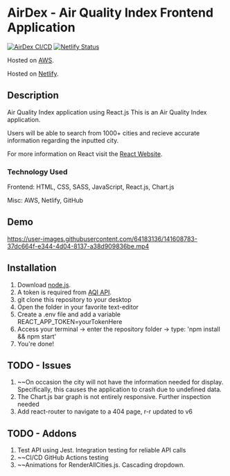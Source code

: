 # AirDex - Air Quality Index Frontend Application 

[![AirDex CI/CD](https://github.com/herculeshayer/airdex/actions/workflows/main.yml/badge.svg)](https://github.com/herculeshayer/airdex/actions/workflows/main.yml)
[![Netlify Status](https://api.netlify.com/api/v1/badges/f44a8f25-755a-4f57-b720-f6bbc3f1da11/deploy-status)](https://app.netlify.com/sites/airdex/deploys)


Hosted on [AWS](https://main.dpsrlf9zur0gc.amplifyapp.com/).

Hosted on [Netlify](https://airdex.netlify.app/).


## Description

Air Quality Index application using React.js
This is an Air Quality Index application. 

Users will be able to search from 1000+ cities and recieve accurate information regarding the inputted city.

For more information on React visit the [React Website](https://reactjs.org/).

### Technology Used
Frontend: HTML, CSS, SASS, JavaScript, React.js, Chart.js

Misc: AWS, Netlify, GitHub

## Demo


https://user-images.githubusercontent.com/64183136/141608783-37dc664f-e344-4d04-8137-a38d909836be.mp4




## Installation 

1. Download [node.js](https://nodejs.org/en/).
2. A token is required from [AQI API](https://aqicn.org/data-platform/token/#/).
4. git clone this repository to your desktop 
5. Open the folder in your favorite text-editor
6. Create a .env file and add a variable REACT_APP_TOKEN=yourTokenHere
7. Access your terminal -> enter the repository folder -> type: 'npm install && npm start'
8. You're done! 

## TODO - Issues
1. ~~On occasion the city will not have the information needed for display. Specifically, this causes the 
application to crash due to undefined data.
2. The Chart.js bar graph is not entirely responsive. Further inspection needed
3. Add react-router to navigate to a 404 page, r-r updated to v6

## TODO - Addons
1. Test API using Jest. Integration testing for reliable API calls
2. ~~CI/CD GitHub Actions testing
3. ~~Animations for RenderAllCities.js. Cascading dropdown.


